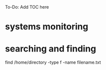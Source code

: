 To-Do: Add TOC here

# systems monitoring

# searching and finding

find /home/directory -type f -name filename.txt
